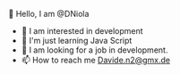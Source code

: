 👋 Hello, I am @DNiola
- 👀 I am interested in development 
- 🌱 I'm just learning Java Script
- 💞️ I am looking for a job in development. 
- 📫 How to reach me Davide.n2@gmx.de


<!---
DNiola/DNiola is a ✨ special ✨ repository because its `README.md` (this file) appears on your GitHub profile.
You can click the Preview link to take a look at your changes.
--->
